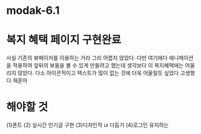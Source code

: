 # modak-6.1
# 복지 혜택 페이지 구현완료
사실 기존의 뷰페이저를 이용하는 거라 그리 어렵지 않았다. 다만 여기에다 애니메이션을 적용하여 앞뒤의 뷰들을 볼 수 있게 만들려고 했는데 생각보다 이 복지혜택에는 어울리지 않았다. 다소 아이콘적이고 텍스트가 많이 없는 것에 더욱 어울릴듯 싶었다
고생했다 재훈아
# 해야할 것
(1)폰트 (2) 실시간 인기글 구현 (3)디자인적 ui 다듬기 (4)로그인 유지하는
